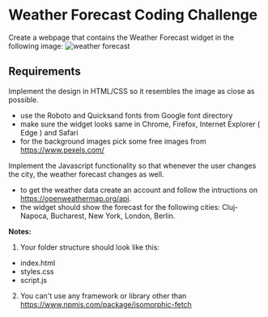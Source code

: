 
# Weather Forecast Coding Challenge

Create a webpage that contains the Weather Forecast widget in the following image:
![weather forecast](https://i.imgur.com/ULKuEgg.png)

## Requirements
Implement the design in HTML/CSS so it resembles the image as close as possible.
  - use the Roboto and Quicksand fonts from Google font directory
  - make sure the widget looks same in Chrome, Firefox, Internet Explorer ( Edge ) and Safari
  - for the background images pick some free images from https://www.pexels.com/

Implement the Javascript functionality so that whenever the user changes the city, the weather forecast changes as well.
  - to get the weather data create an account and follow the intructions on https://openweathermap.org/api.
  - the widget should show the forecast for the following cities: Cluj-Napoca, Bucharest, New York, London, Berlin.

**Notes:**
1. Your folder structure should look like this:
  - index.html
  - styles.css
  - script.js

2. You can't use any framework or library other than https://www.npmjs.com/package/isomorphic-fetch
